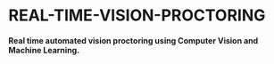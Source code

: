 # REAL-TIME-VISION-PROCTORING

#### Real time automated vision proctoring using Computer Vision and Machine Learning.
